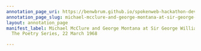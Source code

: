 ```yaml
---
annotation_page_uri: https://benwbrum.github.io/spokenweb-hackathon-development/annotations/michael-mcclure-and-george-montana-at-sir-george-williams-university-the-poetry-series-22-march-1968-canvas-1-michael-mcclure.json
annotation_page_slug: michael-mcclure-and-george-montana-at-sir-george-williams-university-the-poetry-series-22-march-1968-canvas-1-michael-mcclure
layout: annotation_page
manifest_label: Michael McClure and George Montana at Sir George Williams University,
  The Poetry Series, 22 March 1968

---
```

